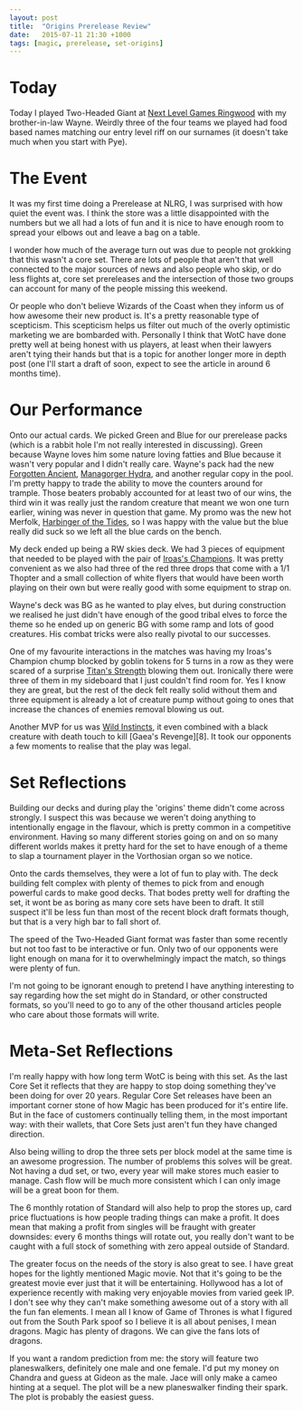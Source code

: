 ```yaml
---
layout: post
title:  "Origins Prerelease Review"
date:   2015-07-11 21:30 +1000
tags: [magic, prerelease, set-origins]
---
```


# Today

Today I played Two-Headed Giant at [Next Level Games Ringwood][1] with my 
brother-in-law Wayne. Weirdly three of the four teams we played had food 
based names matching our entry level riff on our surnames (it doesn't take 
much when you start with Pye).

# The Event

It was my first time doing a Prerelease at NLRG, I was surprised with how 
quiet the event was. I think the store was a little disappointed with the 
numbers but we all had a lots of fun and it is nice to have enough room to 
spread your elbows out and leave a bag on a table. 

I wonder how much of the average turn out was due to people not grokking 
that this wasn't a core set. There are lots of people that aren't that well 
connected to the major sources of news and also people who skip, or do less 
flights at, core set prereleases and the intersection of those two groups 
can account for many of the people missing this weekend.

Or people who don't believe Wizards of the Coast when they inform us of how
awesome their new product is. It's a pretty reasonable type of scepticism.
This scepticism helps us filter out much of the overly optimistic
marketing we are bombarded with. Personally I think that WotC have done 
pretty well at being honest with us players, at least when their lawyers 
aren't tying their hands but that is a topic for another longer more in
depth post (one I'll start a draft of soon, expect to see the article in
around 6 months time).

# Our Performance

Onto our actual cards. We picked Green and Blue for our prerelease packs
(which is a rabbit hole I'm not really interested in discussing). Green
because Wayne loves him some nature loving fatties and Blue because it 
wasn't very popular and I didn't really care. Wayne's pack had the new 
[Forgotten Ancient][2], [Managorger Hydra][3], and another regular copy in 
the pool. I'm pretty happy to trade the ability to move the counters around 
for trample. Those beaters probably accounted for at least two of our 
wins, the third win it was really just the random creature that meant we 
won one turn earlier, wining was never in question that game. My promo was 
the new hot Merfolk, [Harbinger of the Tides][4], so I was happy with the 
value but the blue really did suck so we left all the blue cards on the 
bench.

My deck ended up being a RW skies deck. We had 3 pieces of equipment that 
needed to be played with the pair of [Iroas's Champions][5]. It was pretty 
convenient as we also had three of the red three drops that come with a 1/1
Thopter and a small collection of white flyers that would have been worth 
playing on their own but were really good with some equipment to strap on.

Wayne's deck was BG as he wanted to play elves, but during construction we 
realised he just didn't have enough of the good tribal elves to force the 
theme so he ended up on generic BG with some ramp and lots of good creatures.
His combat tricks were also really pivotal to our successes.

One of my favourite interactions in the matches was having my Iroas's 
Champion chump blocked by goblin tokens for 5 turns in a row as they were 
scared of a surprise [Titan's Strength][6] blowing them out. Ironically there 
were three of them in my sideboard that I just couldn't find room for. Yes I 
know they are great, but the rest of the deck felt really solid without them 
and three equipment is already a lot of creature pump without going to ones 
that increase the chances of enemies removal blowing us out.

Another MVP for us was [Wild Instincts][7], it even combined with a black 
creature with death touch to kill [Gaea's Revenge][8]. It took our opponents 
a few moments to realise that the play was legal. 

# Set Reflections

Building our decks and during play the 'origins' theme didn't come across
strongly. I suspect this was because we weren't doing anything to 
intentionally engage in the flavour, which is pretty common in a competitive
environment. Having so many different stories going on and on so many 
different worlds makes it pretty hard for the set to have enough of a theme
to slap a tournament player in the Vorthosian organ so we notice.

Onto the cards themselves, they were a lot of fun to play with. The deck
building felt complex with plenty of themes to pick from and enough powerful
cards to make good decks. That bodes pretty well for drafting the set, it
wont be as boring as many core sets have been to draft. It still suspect it'll 
be less fun than most of the recent block draft formats though, but that is a 
very high bar to fall short of.

The speed of the Two-Headed Giant format was faster than some recently but
not too fast to be interactive or fun. Only two of our opponents were light 
enough on mana for it to overwhelmingly impact the match, so things were 
plenty of fun.

I'm not going to be ignorant enough to pretend I have anything interesting to 
say regarding how the set might do in Standard, or other constructed formats,
so you'll need to go to any of the other thousand articles people who care 
about those formats will write.

# Meta-Set Reflections

I'm really happy with how long term WotC is being with this set. As the last 
Core Set it reflects that they are happy to stop doing something they've been 
doing for over 20 years. Regular Core Set releases have been an important 
corner stone of how Magic has been produced for it's entire life. But in the 
face of customers continually telling them, in the most important way: with 
their wallets, that Core Sets just aren't fun they have changed direction.

Also being willing to drop the three sets per block model at the same time is 
an awesome progression. The number of problems this solves will be great. Not 
having a dud set, or two, every year will make stores much easier to manage. 
Cash flow will be much more consistent which I can only image will be a great
boon for them. 

The 6 monthly rotation of Standard will also help to prop the stores up, card
price fluctuations is how people trading things can make a profit. It does 
mean that making a profit from singles will be fraught with greater downsides:
every 6 months things will rotate out, you really don't want to be caught with
a full stock of something with zero appeal outside of Standard.

The greater focus on the needs of the story is also great to see. I have great 
hopes for the lightly mentioned Magic movie. Not that it's going to be the 
greatest movie ever just that it will be entertaining. Hollywood has a lot of
experience recently with making very enjoyable movies from varied geek IP. I
don't see why they can't make something awesome out of a story with all the 
fun fan elements. I mean all I know of Game of Thrones is what I figured out 
from the South Park spoof so I believe it is all about penises, I mean dragons.
Magic has plenty of dragons. We can give the fans lots of dragons. 

If you want a random prediction from me: the story will feature two 
planeswalkers, definitely one male and one female. I'd put my money on Chandra
and guess at Gideon as the male. Jace will only make a cameo hinting at a 
sequel. The plot will be a new planeswalker finding their spark. The plot is 
probably the easiest guess.



[1]: http://www.nextlevelgames.com.au/ringwood/
[2]: http://gatherer.wizards.com/Pages/Card/Details.aspx?multiverseid=220583
[3]: http://gatherer.wizards.com/Pages/Card/Details.aspx?multiverseid=398456
[4]: http://gatherer.wizards.com/Pages/Card/Details.aspx?multiverseid=398569
[5]: http://gatherer.wizards.com/Pages/Card/Details.aspx?multiverseid=398653
[6]: http://gatherer.wizards.com/Pages/Card/Details.aspx?multiverseid=398680
[7]: http://gatherer.wizards.com/Pages/Card/Details.aspx?multiverseid=398508
